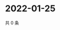# 2022-01-25

共 0 条

<!-- BEGIN WEIBO -->
<!-- 最后更新时间 Tue Jan 25 2022 06:08:57 GMT+0800 (China Standard Time) -->

<!-- END WEIBO -->
